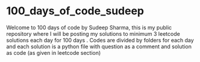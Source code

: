 # 100_days_of_code_sudeep
Welcome to 100 days of code by Sudeep Sharma, this is my public repository where I will be posting my solutions to minimum 3 leetcode solutions each day for 100 days . 
Codes are divided by folders for each day and each solution is a python file with question as a comment and solution as code (as given in leetcode section)
